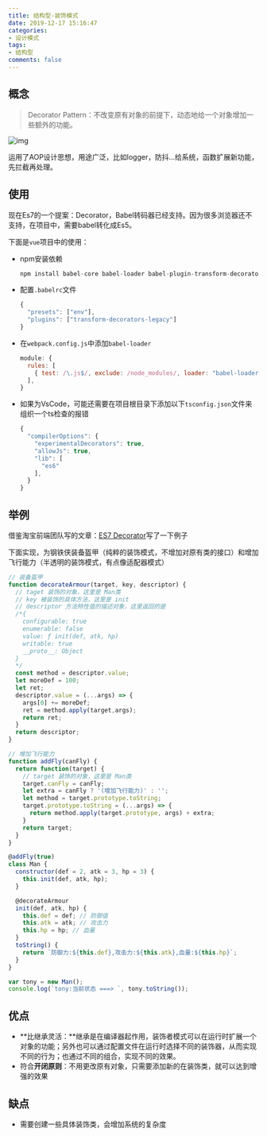 ```yaml
---
title: 结构型-装饰模式
date: 2019-12-17 15:16:47
categories:
- 设计模式
tags:
- 结构型
comments: false
---
```




## 概念

> Decorator Pattern：不改变原有对象的前提下，动态地给一个对象增加一些额外的功能。

<!-- more -->

![img](https://raw.githubusercontent.com/xietao3/Study-Plan/master/DesignPatterns/src/%E8%A3%85%E9%A5%B0.jpg)

运用了AOP设计思想，用途广泛，比如logger，防抖...给系统，函数扩展新功能，先拦截再处理。



## 使用

现在Es7的一个提案：Decorator，Babel转码器已经支持。因为很多浏览器还不支持，在项目中，需要babel转化成Es5。

下面是`vue`项目中的使用：

- npm安装依赖

  ```js
  npm install babel-core babel-loader babel-plugin-transform-decorators babel-plugin-transform-decorators-legacy babel-preset-env
  ```

- 配置`.babelrc`文件

  ```js
  {
    "presets": ["env"],
    "plugins": ["transform-decorators-legacy"]
  }
  ```

- 在`webpack.config.js`中添加`babel-loader`

  ```js
  module: {
    rules: [
      { test: /\.js$/, exclude: /node_modules/, loader: "babel-loader" }
    ],
  }
  ```

- 如果为VsCode，可能还需要在项目根目录下添加以下`tsconfig.json`文件来组织一个ts检查的报错

  ```js
  {
    "compilerOptions": {
      "experimentalDecorators": true,
      "allowJs": true,
      "lib": [
        "es6"
      ],
    }
  }
  ```

  

## 举例

借鉴淘宝前端团队写的文章：[ES7 Decorator](https://segmentfault.com/p/1210000009968000/read)写了一下例子

下面实现，为钢铁侠装备盔甲（纯粹的装饰模式，不增加对原有类的接口）和增加飞行能力（半透明的装饰模式，有点像适配器模式）

```js
// 装备盔甲
function decorateArmour(target, key, descriptor) {
  // taget 装饰的对象，这里是 Man类
  // key 被装饰的具体方法，这里是 init
  // descriptor 方法特性值的描述对象，这里返回的是
  /*{
    configurable: true
    enumerable: false
    value: ƒ init(def, atk, hp)
    writable: true
    __proto__: Object
  }
  */
  const method = descriptor.value;
  let moreDef = 100;
  let ret;
  descriptor.value = (...args) => {
    args[0] += moreDef;
    ret = method.apply(target,args);
    return ret;
  }
  return descriptor;
}

// 增加飞行能力
function addFly(canFly) {
  return function(target) {
    // target 装饰的对象，这里是 Man类
    target.canFly = canFly;
    let extra = canFly ? '(增加飞行能力)' : '';
    let method = target.prototype.toString;
    target.prototype.toString = (...args) => {
      return method.apply(target.prototype, args) + extra;
    }
    return target;
  }
}

@addFly(true)
class Man {
  constructor(def = 2, atk = 3, hp = 3) {
    this.init(def, atk, hp);
  }

  @decorateArmour
  init(def, atk, hp) {
    this.def = def; // 防御值
    this.atk = atk; // 攻击力
    this.hp = hp; // 血量
  }
  toString() {
    return `防御力:${this.def},攻击力:${this.atk},血量:${this.hp}`;
  }
}

var tony = new Man();
console.log(`tony:当前状态 ===> `, tony.toString());
```



## 优点

- **比继承灵活：**继承是在编译器起作用，装饰者模式可以在运行时扩展一个对象的功能；另外也可以通过配置文件在运行时选择不同的装饰器，从而实现不同的行为；也通过不同的组合，实现不同的效果。
- 符合**开闭原则**：不用更改原有对象，只需要添加新的在装饰类，就可以达到增强的效果



## 缺点

- 需要创建一些具体装饰类，会增加系统的复杂度

